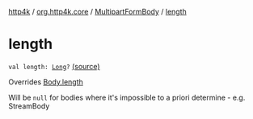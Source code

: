 [http4k](../../index.md) / [org.http4k.core](../index.md) / [MultipartFormBody](index.md) / [length](./length.md)

# length

`val length: `[`Long`](https://kotlinlang.org/api/latest/jvm/stdlib/kotlin/-long/index.html)`?` [(source)](https://github.com/http4k/http4k/blob/master/http4k-multipart/src/main/kotlin/org/http4k/core/MultipartFormBody.kt#L49)

Overrides [Body.length](../-body/length.md)

Will be `null` for bodies where it's impossible to a priori determine - e.g. StreamBody

